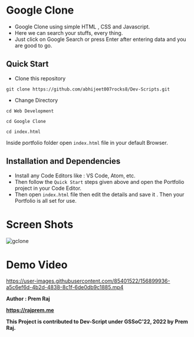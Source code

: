 # **Google Clone**

- Google Clone using simple HTML , CSS and Javascript. 
- Here we can search your stuffs, every thing.
- Just click on Google Search or press Enter after entering data and you are good to go.

## **Quick Start**
- Clone this repository

``` 
git clone https://github.com/abhijeet007rocks8/Dev-Scripts.git
```
- Change Directory

```
cd Web Development
```
```
cd Google Clone
```
```
cd index.html
```
Inside portfolio folder open ```index.html``` file in your default Browser.

## **Installation and Dependencies**

- Install any Code Editors like : VS Code, Atom, etc.
- Then follow the ```Quick Start``` steps given above and open the Portfolio project in your Code Editor.
- Then open ```index.html``` file then edit the details and save it . Then your Portfolio is all set for use.

# **Screen Shots**

<img src="https://i.ibb.co/pZy50Jw/gclone.png" alt="gclone" border="0">

# **Demo Video**
https://user-images.githubusercontent.com/85401522/156899936-a5c6ef6d-4b2d-4838-8c1f-6de0db9c1885.mp4


**Author : Prem Raj**

**https://rajprem.me**

**This Project is contributed to Dev-Script under GSSoC'22, 2022 by Prem Raj.**